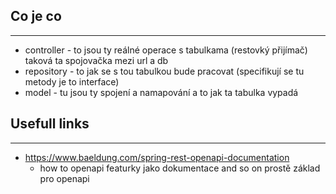 ## Co je co

---

- controller - to jsou ty reálné operace s tabulkama (restovký přijímač) taková ta spojovačka mezi url a db
- repository - to jak se s tou tabulkou bude pracovat (specifikují se tu metody je to interface)
- model - tu jsou ty spojení a namapování a to jak ta tabulka vypadá

## Usefull links

---

- https://www.baeldung.com/spring-rest-openapi-documentation
    - how to openapi featurky jako dokumentace and so on prostě základ pro openapi


